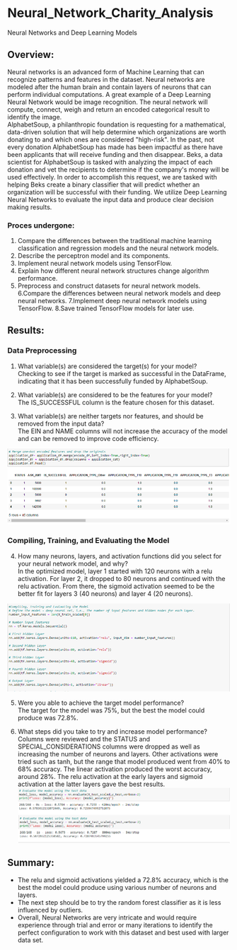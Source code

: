 # Neural_Network_Charity_Analysis
Neural Networks and Deep Learning Models


## Overview:
Neural networks is an advanced form of Machine Learning that can recognize patterns and features in the dataset. Neural networks are modeled after the human brain and contain layers of neurons that can perform individual computations. A great example of a Deep Learning Neural Network would be image recognition. The neural network will compute, connect, weigh and return an encoded categorical result to identify the image. <br>
AlphabetSoup, a philanthropic foundation is requesting for a mathematical, data-driven solution that will help determine which organizations are worth donating to and which ones are considered "high-risk". In the past, not every donation AlphabetSoup has made has been impactful as there have been applicants that will receive funding and then disappear. Beks, a data scientist for AlphabetSoup is tasked with analyzing the impact of each donation and vet the recipients to determine if the company's money will be used effectively. In order to accomplish this request, we are tasked with helping Beks create a binary classifier that will predict whether an organization will be successful with their funding. We utilize Deep Learning Neural Networks to evaluate the input data and produce clear decision making results.

### Proces undergone:
1. Compare the differences between the traditional machine learning classification and regression models and the neural network models.
2. Describe the perceptron model and its components.
3. Implement neural network models using TensorFlow.
4. Explain how different neural network structures change algorithm performance.
5. Preprocess and construct datasets for neural network models.
6.Compare the differences between neural network models and deep neural networks.
7.Implement deep neural network models using TensorFlow.
8.Save trained TensorFlow models for later use.

## Results:
### Data Preprocessing
1. What variable(s) are considered the target(s) for your model?    
Checking to see if the target is marked as successful in the DataFrame, indicating that it has been successfully funded by AlphabetSoup.  

2. What variable(s) are considered to be the features for your model?    
The IS_SUCCESSFUL column is the feature chosen for this dataset.

3. What variable(s) are neither targets nor features, and should be removed from the input data?    
The EIN and NAME columns will not increase the accuracy of the model and can be removed to improve code efficiency. <br>

![Deliverable1](https://github.com/ashwinihegde28/Neural_Network_Charity_Analysis/blob/main/Challenge/Resources/Deliverable1.PNG)<br>

### Compiling, Training, and Evaluating the Model
4. How many neurons, layers, and activation functions did you select for your neural network model, and why?    
In the optimized model, layer 1 started with 120 neurons with a relu activation.  For layer 2, it dropped to 80 neurons and continued with the relu activation.  From there, the sigmoid activation seemed to be the better fit for layers 3 (40 neurons) and layer 4 (20 neurons).    <br>

![Optimisation1](https://github.com/ashwinihegde28/Neural_Network_Charity_Analysis/blob/main/Challenge/Resources/Optimisation1.PNG)   <br>

5. Were you able to achieve the target model performance?   
The target for the model was 75%, but the best the model could produce was 72.8%.

6. What steps did you take to try and increase model performance?   
Columns were reviewed and the STATUS and SPECIAL_CONSIDERATIONS columns were dropped as well as increasing the number of neurons and layers.  Other activations were tried such as tanh, but the range that model produced went from 40% to 68% accuracy.  The linear activation produced the worst accuracy, around 28%.  The relu activation at the early layers and sigmoid activation at the latter layers gave the best results.  <br>
![optimisation2](https://github.com/ashwinihegde28/Neural_Network_Charity_Analysis/blob/main/Challenge/Resources/optimisation2.PNG)  <br> 
![optimisation3](https://github.com/ashwinihegde28/Neural_Network_Charity_Analysis/blob/main/Challenge/Resources/optimisation3.PNG) <br>



## Summary:  
- The relu and sigmoid activations yielded a 72.8% accuracy, which is the best the model could produce using various number of neurons and layers.
- The next step should be to try the random forest classifier as it is less influenced by outliers.
- Overall, Neural Networks are very intricate and would require experience through trial and error or many iterations to identify the perfect configuration to work with this dataset and best used with larger data set.
